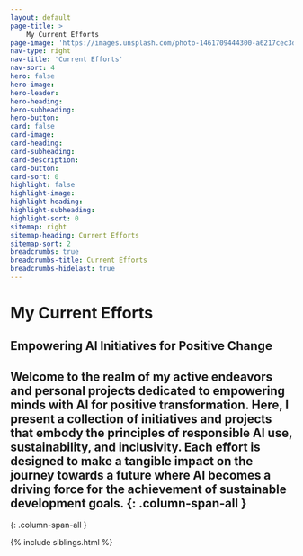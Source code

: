 ```yaml
---
layout: default
page-title: >
    My Current Efforts
page-image: 'https://images.unsplash.com/photo-1461709444300-a6217cec3dff?ixlib=rb-4.0.3&ixid=M3wxMjA3fDB8MHxwaG90by1wYWdlfHx8fGVufDB8fHx8fA%3D%3D&auto=format&fit=crop&w=2073&q=80'
nav-type: right
nav-title: 'Current Efforts'
nav-sort: 4
hero: false
hero-image: 
hero-leader: 
hero-heading: 
hero-subheading: 
hero-button: 
card: false
card-image: 
card-heading: 
card-subheading: 
card-description: 
card-button: 
card-sort: 0
highlight: false
highlight-image: 
highlight-heading: 
highlight-subheading: 
highlight-sort: 0
sitemap: right
sitemap-heading: Current Efforts
sitemap-sort: 2
breadcrumbs: true
breadcrumbs-title: Current Efforts
breadcrumbs-hidelast: true
---
```


# My Current Efforts

## Empowering AI Initiatives for Positive Change

Welcome to the realm of my active endeavors and personal projects dedicated to empowering minds with AI for positive transformation. Here, I present a collection of initiatives and projects that embody the principles of responsible AI use, sustainability, and inclusivity. Each effort is designed to make a tangible impact on the journey towards a future where AI becomes a driving force for the achievement of sustainable development goals.
{: .column-span-all }
----
{: .column-span-all }

{% include siblings.html %}